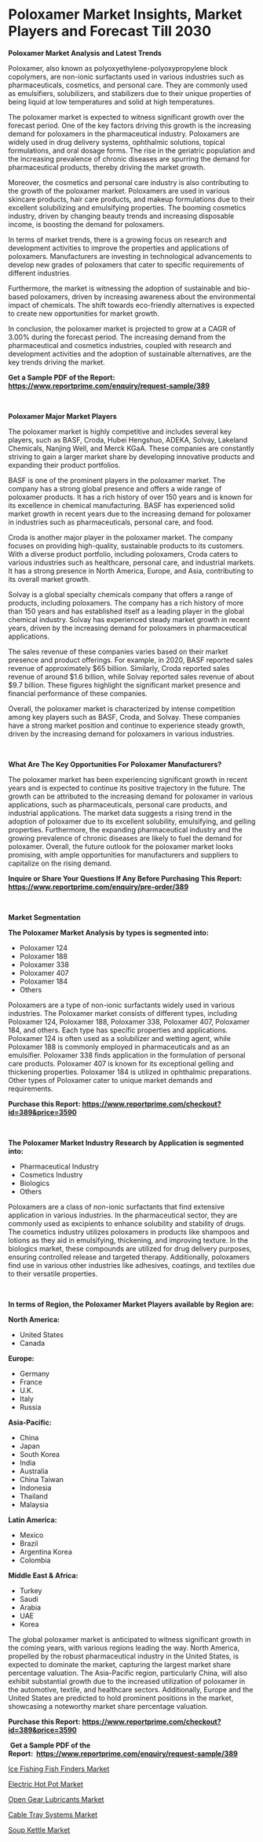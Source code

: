 <p><h1>Poloxamer Market Insights, Market Players and Forecast Till 2030</h1></p><p><strong>Poloxamer Market Analysis and Latest Trends</strong></p>
<p><p>Poloxamer, also known as polyoxyethylene-polyoxypropylene block copolymers, are non-ionic surfactants used in various industries such as pharmaceuticals, cosmetics, and personal care. They are commonly used as emulsifiers, solubilizers, and stabilizers due to their unique properties of being liquid at low temperatures and solid at high temperatures.</p><p>The poloxamer market is expected to witness significant growth over the forecast period. One of the key factors driving this growth is the increasing demand for poloxamers in the pharmaceutical industry. Poloxamers are widely used in drug delivery systems, ophthalmic solutions, topical formulations, and oral dosage forms. The rise in the geriatric population and the increasing prevalence of chronic diseases are spurring the demand for pharmaceutical products, thereby driving the market growth.</p><p>Moreover, the cosmetics and personal care industry is also contributing to the growth of the poloxamer market. Poloxamers are used in various skincare products, hair care products, and makeup formulations due to their excellent solubilizing and emulsifying properties. The booming cosmetics industry, driven by changing beauty trends and increasing disposable income, is boosting the demand for poloxamers.</p><p>In terms of market trends, there is a growing focus on research and development activities to improve the properties and applications of poloxamers. Manufacturers are investing in technological advancements to develop new grades of poloxamers that cater to specific requirements of different industries.</p><p>Furthermore, the market is witnessing the adoption of sustainable and bio-based poloxamers, driven by increasing awareness about the environmental impact of chemicals. The shift towards eco-friendly alternatives is expected to create new opportunities for market growth.</p><p>In conclusion, the poloxamer market is projected to grow at a CAGR of 3.00% during the forecast period. The increasing demand from the pharmaceutical and cosmetics industries, coupled with research and development activities and the adoption of sustainable alternatives, are the key trends driving the market.</p></p>
<p><strong>Get a Sample PDF of the Report:&nbsp; <a href="https://www.reportprime.com/enquiry/request-sample/389">https://www.reportprime.com/enquiry/request-sample/389</a></strong></p>
<p>&nbsp;</p>
<p><strong>Poloxamer Major Market Players</strong></p>
<p><p>The poloxamer market is highly competitive and includes several key players, such as BASF, Croda, Hubei Hengshuo, ADEKA, Solvay, Lakeland Chemicals, Nanjing Well, and Merck KGaA. These companies are constantly striving to gain a larger market share by developing innovative products and expanding their product portfolios.</p><p>BASF is one of the prominent players in the poloxamer market. The company has a strong global presence and offers a wide range of poloxamer products. It has a rich history of over 150 years and is known for its excellence in chemical manufacturing. BASF has experienced solid market growth in recent years due to the increasing demand for poloxamer in industries such as pharmaceuticals, personal care, and food.</p><p>Croda is another major player in the poloxamer market. The company focuses on providing high-quality, sustainable products to its customers. With a diverse product portfolio, including poloxamers, Croda caters to various industries such as healthcare, personal care, and industrial markets. It has a strong presence in North America, Europe, and Asia, contributing to its overall market growth.</p><p>Solvay is a global specialty chemicals company that offers a range of products, including poloxamers. The company has a rich history of more than 150 years and has established itself as a leading player in the global chemical industry. Solvay has experienced steady market growth in recent years, driven by the increasing demand for poloxamers in pharmaceutical applications.</p><p>The sales revenue of these companies varies based on their market presence and product offerings. For example, in 2020, BASF reported sales revenue of approximately $65 billion. Similarly, Croda reported sales revenue of around $1.6 billion, while Solvay reported sales revenue of about $9.7 billion. These figures highlight the significant market presence and financial performance of these companies.</p><p>Overall, the poloxamer market is characterized by intense competition among key players such as BASF, Croda, and Solvay. These companies have a strong market position and continue to experience steady growth, driven by the increasing demand for poloxamers in various industries.</p></p>
<p>&nbsp;</p>
<p><strong>What Are The Key Opportunities For Poloxamer Manufacturers?</strong></p>
<p><p>The poloxamer market has been experiencing significant growth in recent years and is expected to continue its positive trajectory in the future. The growth can be attributed to the increasing demand for poloxamer in various applications, such as pharmaceuticals, personal care products, and industrial applications. The market data suggests a rising trend in the adoption of poloxamer due to its excellent solubility, emulsifying, and gelling properties. Furthermore, the expanding pharmaceutical industry and the growing prevalence of chronic diseases are likely to fuel the demand for poloxamer. Overall, the future outlook for the poloxamer market looks promising, with ample opportunities for manufacturers and suppliers to capitalize on the rising demand.</p></p>
<p><strong>Inquire or Share Your Questions If Any Before Purchasing This Report: <a href="https://www.reportprime.com/enquiry/pre-order/389">https://www.reportprime.com/enquiry/pre-order/389</a></strong></p>
<p>&nbsp;</p>
<p><strong>Market Segmentation</strong></p>
<p><strong>The Poloxamer Market Analysis by types is segmented into:</strong></p>
<p><ul><li>Poloxamer 124</li><li>Poloxamer 188</li><li>Poloxamer 338</li><li>Poloxamer 407</li><li>Poloxamer 184</li><li>Others</li></ul></p>
<p><p>Poloxamers are a type of non-ionic surfactants widely used in various industries. The Poloxamer market consists of different types, including Poloxamer 124, Poloxamer 188, Poloxamer 338, Poloxamer 407, Poloxamer 184, and others. Each type has specific properties and applications. Poloxamer 124 is often used as a solubilizer and wetting agent, while Poloxamer 188 is commonly employed in pharmaceuticals and as an emulsifier. Poloxamer 338 finds application in the formulation of personal care products. Poloxamer 407 is known for its exceptional gelling and thickening properties. Poloxamer 184 is utilized in ophthalmic preparations. Other types of Poloxamer cater to unique market demands and requirements.</p></p>
<p><strong>Purchase this Report:&nbsp;<a href="https://www.reportprime.com/checkout?id=389&price=3590">https://www.reportprime.com/checkout?id=389&price=3590</a></strong></p>
<p>&nbsp;</p>
<p><strong>The Poloxamer Market Industry Research by Application is segmented into:</strong></p>
<p><ul><li>Pharmaceutical Industry</li><li>Cosmetics Industry</li><li>Biologics</li><li>Others</li></ul></p>
<p><p>Poloxamers are a class of non-ionic surfactants that find extensive application in various industries. In the pharmaceutical sector, they are commonly used as excipients to enhance solubility and stability of drugs. The cosmetics industry utilizes poloxamers in products like shampoos and lotions as they aid in emulsifying, thickening, and improving texture. In the biologics market, these compounds are utilized for drug delivery purposes, ensuring controlled release and targeted therapy. Additionally, poloxamers find use in various other industries like adhesives, coatings, and textiles due to their versatile properties.</p></p>
<p>&nbsp;</p>
<p><strong>In terms of Region, the Poloxamer Market Players available by Region are:</strong></p>
<p>
    <p> <strong> North America: </strong>
        <ul>
            <li>United States</li>
            <li>Canada</li>
        </ul>
        </p> 
    <p> <strong> Europe: </strong>
        <ul>
            <li>Germany</li>
            <li>France</li>
            <li>U.K.</li>
            <li>Italy</li>
            <li>Russia</li>
        </ul>
        </p> 
    <p> <strong> Asia-Pacific: </strong>
        <ul>
            <li>China</li>
            <li>Japan</li>
            <li>South Korea</li>
            <li>India</li>
            <li>Australia</li>
            <li>China Taiwan</li>
            <li>Indonesia</li>
            <li>Thailand</li>
            <li>Malaysia</li>
        </ul>
        </p> 
    <p> <strong> Latin America: </strong>
        <ul>
            <li>Mexico</li>
            <li>Brazil</li>
            <li>Argentina Korea</li>
            <li>Colombia</li>
        </ul>
        </p> 
    <p> <strong> Middle East & Africa: </strong>
        <ul>
            <li>Turkey</li>
            <li>Saudi</li>
            <li>Arabia</li>
            <li>UAE</li>
            <li>Korea</li>
        </ul>
    </p>
    </p>
<p><p>The global poloxamer market is anticipated to witness significant growth in the coming years, with various regions leading the way. North America, propelled by the robust pharmaceutical industry in the United States, is expected to dominate the market, capturing the largest market share percentage valuation. The Asia-Pacific region, particularly China, will also exhibit substantial growth due to the increased utilization of poloxamer in the automotive, textile, and healthcare sectors. Additionally, Europe and the United States are predicted to hold prominent positions in the market, showcasing a noteworthy market share percentage valuation.</p></p>
<p><strong>Purchase this Report: <a href="https://www.reportprime.com/checkout?id=389&price=3590">https://www.reportprime.com/checkout?id=389&price=3590</a></strong></p>
<p>&nbsp;<strong>Get a Sample PDF of the Report:&nbsp;&nbsp;<a href="https://www.reportprime.com/enquiry/request-sample/389">https://www.reportprime.com/enquiry/request-sample/389</a></strong></p>
<p><strong></strong></p>
<p><p><a href="https://www.linkedin.com/pulse/ice-fishing-fish-finders-market-size-share-global-analysis-kh4ie/">Ice Fishing Fish Finders Market</a></p><p><a href="https://www.linkedin.com/pulse/electric-hot-pot-market-share-amp-new-trends-analysis-report-9zg9e/">Electric Hot Pot Market</a></p><p><a href="https://github.com/BryceTownsendr/Market-Research-Report-List-2/blob/main/open-gear-lubricants-market.md">Open Gear Lubricants Market</a></p><p><a href="https://github.com/WillieWoodard/Market-Research-Report-List-2/blob/main/cable-tray-systems-market.md">Cable Tray Systems Market</a></p><p><a href="https://www.linkedin.com/pulse/soup-kettle-market-research-report-provides-thorough-industry-nscxe/">Soup Kettle Market</a></p></p>